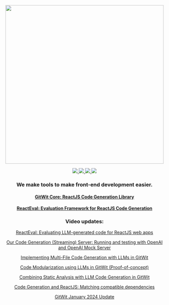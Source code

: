 <p align="center">
<img width="500" src="https://github.com/gitwitorg/.github/assets/33395784/6c66bf18-b73d-47c0-b226-a9f78598a1ce" />
</p>
<div dir="auto">
  <p align="center" dir="auto">
    <a href="https://twitter.com/gitwitdev" rel="nofollow" target="_blank">
        <img src="https://camo.githubusercontent.com/e0b5d90f9dbe95df41c7546e0988797b237a89362c7de520cd9a811de6f02d05/68747470733a2f2f696d672e736869656c64732e696f2f62616467652f582f547769747465722d3030303030303f7374796c653d666f722d7468652d6261646765266c6f676f3d78266c6f676f436f6c6f723d7768697465" data-canonical-src="https://img.shields.io/badge/X/Twitter-000000?style=for-the-badge&amp;logo=x&amp;logoColor=white" style="max-width: 100%;">
    </a>
    <a href="https://www.linkedin.com/company/gitwitdev/" rel="nofollow" target="_blank">
        <img src="https://camo.githubusercontent.com/591c02e8ff595d43e0b35b1b29aed639a7154b959cd8f8c854b9e176d885b094/68747470733a2f2f696d672e736869656c64732e696f2f62616467652f4c696e6b6564496e2d3030373742353f7374796c653d666f722d7468652d6261646765266c6f676f3d6c696e6b6564696e266c6f676f436f6c6f723d7768697465" data-canonical-src="https://img.shields.io/badge/LinkedIn-0077B5?style=for-the-badge&amp;logo=linkedin&amp;logoColor=white" style="max-width: 100%;">
    </a>
    <a href="https://discord.gitwit.dev/" rel="nofollow" target="_blank">
        <img src="https://camo.githubusercontent.com/930f7883dc43ea38dc8674fdbde77875993b0cdd011318fb4268dfb3f3bcb185/68747470733a2f2f696d672e736869656c64732e696f2f62616467652f446973636f72642d3538363546323f7374796c653d666f722d7468652d6261646765266c6f676f3d646973636f7264266c6f676f436f6c6f723d7768697465" data-canonical-src="https://img.shields.io/badge/Discord-5865F2?style=for-the-badge&amp;logo=discord&amp;logoColor=white" style="max-width: 100%;">
    </a>
    <a href="https://www.youtube.com/@gitwitdev" rel="nofollow" target="_blank">
        <img src="https://camo.githubusercontent.com/c4cccdb78776ae4782fbbfae4c58f3d2dfecdaa13af37791db4c6ddfc1044b26/68747470733a2f2f696d672e736869656c64732e696f2f62616467652f596f75547562652d4646303030303f7374796c653d666f722d7468652d6261646765266c6f676f3d796f7574756265266c6f676f436f6c6f723d7768697465" data-canonical-src="https://img.shields.io/badge/YouTube-FF0000?style=for-the-badge&amp;logo=youtube&amp;logoColor=white" style="max-width: 100%;">
    </a>
  </p>
</div>
<h3 align="center">
  We make tools to make front-end development easier.
</h3>
<h4 align="center"><a href="https://github.com/gitwitorg/gitwit-server">GitWit Core: ReactJS Code Generation Library</a></h4>
<h4 align="center"><a href="https://github.com/gitwitorg/react-eval">ReactEval: Evaluation Framework for ReactJS Code Generation</a></h4>
<h3 align="center">Video updates:</h3>
<p align="center"><a href="https://www.youtube.com/watch?v=tMVqY0igi6Q">ReactEval: Evaluating LLM-generated code for ReactJS web apps</a>
<p align="center"><a href="https://www.youtube.com/watch?v=-7wfs2hJE7M">Our Code Generation (Streaming) Server: Running and testing with OpenAI and OpenAI Mock Server</a>
<p align="center"><a href="https://www.youtube.com/watch?v=INx3V0xIcu8">Implementing Multi-File Code Generation with LLMs in GitWit
</a>
<p align="center"><a href="https://www.youtube.com/watch?v=PX5jEpjKhIw">Code Modularization using LLMs in GitWit (Proof-of-concept)
</a>
<p align="center"><a href="https://www.youtube.com/watch?v=i4iJd1mLUrk">Combining Static Analysis with LLM Code Generation in GitWit
</a>
<p align="center"><a href="https://www.youtube.com/watch?v=0ePzeh34CxI">Code Generation and ReactJS: Matching compatible dependencies</a>
<p align="center"><a href="https://www.youtube.com/watch?v=O71HFgWq0vc">GitWit January 2024 Update</a>
</p>
